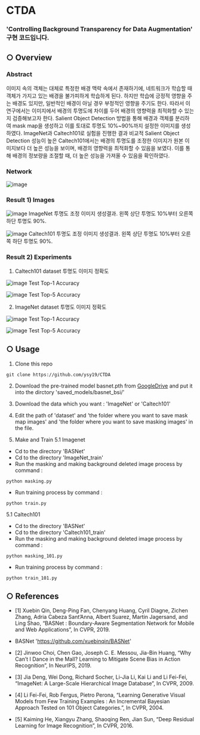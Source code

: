 # CTDA
### 'Controlling Background Transparency for Data Augmentation' 구현 코드입니다.
## ○ Overview
### Abstract
이미지 속의 객체는 대체로 특정한 배경 맥락 속에서 존재하기에, 네트워크가 학습할 때 객체가 가지고 있는 배경을 불가피하게 학습하게 된다. 하지만 학습에 긍정적 영향을 주는 배경도 있지만, 일반적인 배경이 아닐 경우 부정적인 영향을 주기도 한다. 따라서 이 연구에서는 이미지에서 배경의 투명도에 차이를 두어 배경의 영향력을 최적화할 수 있는지 검증해보고자 한다. Salient Object Detection 방법을 통해 배경과 객체를 분리하여 mask map을 생성하고 이를 토대로 투명도 10%~90%까지 설정한 이미지를 생성하였다. ImageNet과 Caltech101로 실험을 진행한 결과 비교적 Salient Object Detection 성능이 높은 Caltech101에서는 배경의 투명도를 조정한 이미지가 원본 이미지보다 더 높은 성능을 보이며, 배경의 영향력을 최적화할 수 있음을 보였다. 이를 통해 배경의 정보량을 조절할 때, 더 높은 성능을 가져올 수 있음을 확인하였다.

### Network
![image](https://user-images.githubusercontent.com/69154579/173506991-9f6bf821-9219-40c5-9132-c6097df96c24.png)

### Result 1) Images
![image](https://user-images.githubusercontent.com/69154579/173506882-2e6fce0c-99e6-4ff0-9016-5e7fe4c72759.png)
ImageNet 투명도 조정 이미지 생성결과. 왼쪽 상단 투명도 10%부터 오른쪽 하단 투명도 90%.

![image](https://user-images.githubusercontent.com/69154579/173506898-29047643-0139-4c81-8641-07fcc539709a.png)
Caltech101 투명도 조정 이미지 생성결과. 왼쪽 상단 투명도 10%부터 오른쪽 하단 투명도 90%.

### Result 2) Experiments
1. Caltech101 dataset 투명도 이미지 정확도

![image](https://user-images.githubusercontent.com/69154579/173506552-64565b9d-153d-4d91-b463-ffe6c92b2405.png)
Test Top-1 Accuracy

![image](https://user-images.githubusercontent.com/69154579/173506609-bf70bb17-5d72-43ea-bf27-b1054633319f.png)
Test Top-5 Accuracy

2. ImageNet dataset 투명도 이미지 정확도

![image](https://user-images.githubusercontent.com/69154579/173506657-84f6c668-01ab-48ac-8e74-093a1caf3898.png)
Test Top-1 Accuracy

![image](https://user-images.githubusercontent.com/69154579/173506666-1415e609-2a0c-4036-ba81-054ec2f81db8.png)
Test Top-5 Accuracy

## ○ Usage
1. Clone this repo
```
git clone https://github.com/ysy19/CTDA
```
2. Download the pre-trained model basnet.pth from [GoogleDrive](https://drive.google.com/open?id=1s52ek_4YTDRt_EOkx1FS53u-vJa0c4nu) and put it into the dirctory 'saved_models/basnet_bsi/'

3. Download the data which you want : 'ImageNet' or 'Caltech101'

4. Edit the path of 'dataset' and 'the folder where you want to save mask map images' and 'the folder where you want to save masking images'  in the file.

5. Make and Train
5.1 Imagenet 
-  Cd to the directory 'BASNet'
-  Cd to the directory 'ImageNet_train'
-  Run the masking and making background deleted image process by command : 
```
python masking.py
```
-  Run training process by command : 
```
python train.py
```

5.1 Caltech101 
-  Cd to the directory 'BASNet'
-  Cd to the directory 'Caltech101_train'
-  Run the masking and making background deleted image process by command : 
```
python masking_101.py
```
-  Run training process by command : 
```
python train_101.py
```

## ○ References
- [1] Xuebin Qin, Deng-Ping Fan, Chenyang Huang, Cyril Diagne, Zichen Zhang, Adria Cabeza Sant’Anna, Albert Suarez, Martin Jagersand, and Ling Shao, “BASNet : Boundary-Aware Segmentation Network for Mobile and Web Applications”, In CVPR, 2019.
- BASNet 'https://github.com/xuebinqin/BASNet'

- [2] Jinwoo Choi, Chen Gao, Joseph C. E. Messou, Jia-Bin Huang, “Why Can’t I Dance in the Mall? Learning to Mitigate Scene Bias in Action Recognition”, In NeurIPS, 2019.

- [3] Jia Deng, Wei Dong, Richard Socher, Li-Jia Li, Kai Li and Li Fei-Fei, “ImageNet: A Large-Scale Hierarchical Image Database”, In CVPR, 2009.

- [4] Li Fei-Fei, Rob Fergus, Pietro Perona, “Learning Generative Visual Models from Few Training Examples : An Incremental Bayesian Approach Tested on 101 Object Categories.”, In CVPR, 2004.

- [5] Kaiming He, Xiangyu Zhang, Shaoqing Ren, Jian Sun, “Deep Residual Learning for Image Recognition”, In CVPR, 2016.

